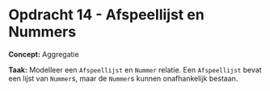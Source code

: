 # Opdracht 14 - Afspeellijst en Nummers

**Concept:** Aggregatie

**Taak:** Modelleer een `Afspeellijst` en `Nummer` relatie. Een `Afspeellijst` bevat een lijst van `Nummer`s, maar de `Nummer`s kunnen onafhankelijk bestaan.
